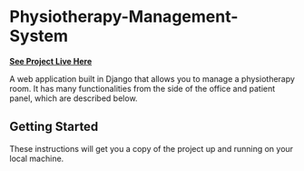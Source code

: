 # Physiotherapy-Management-System
[**See Project Live Here**](https://allegro-special-offers.herokuapp.com/)

A web application built in Django that allows you to manage a physiotherapy room. It has many functionalities from the side of the office and patient panel, which are described below.

## Getting Started

These instructions will get you a copy of the project up and running on your local machine.
